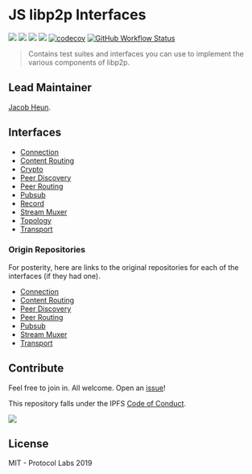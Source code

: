 # JS libp2p Interfaces

[![](https://img.shields.io/badge/made%20by-Protocol%20Labs-blue.svg?style=flat-square)](http://protocol.ai)
[![](https://img.shields.io/badge/project-libp2p-yellow.svg?style=flat-square)](http://libp2p.io/)
[![](https://img.shields.io/badge/freenode-%23libp2p-yellow.svg?style=flat-square)](http://webchat.freenode.net/?channels=%23libp2p)
[![](https://img.shields.io/discourse/https/discuss.libp2p.io/posts.svg)](https://discuss.libp2p.io)
[![codecov](https://img.shields.io/codecov/c/github/libp2p/js-libp2p-interfaces.svg?style=flat-square)](https://codecov.io/gh/libp2p/js-libp2p-interfaces)
[![GitHub Workflow Status](https://img.shields.io/github/workflow/status/libp2p/js-libp2p-interfaces/ci?label=ci&style=flat-square)](https://github.com/libp2p/js-libp2p-interfaces/actions?query=branch%3Amaster+workflow%3Aci+)

> Contains test suites and interfaces you can use to implement the various components of libp2p.

## Lead Maintainer

[Jacob Heun](https://github.com/jacobheun).

## Interfaces

- [Connection](./src/connection)
- [Content Routing](./src/content-routing)
- [Crypto](./src/crypto)
- [Peer Discovery](./src/peer-discovery)
- [Peer Routing](./src/peer-routing)
- [Pubsub](./src/pubsub)
- [Record](./src/record)
- [Stream Muxer](./src/stream-muxer)
- [Topology](./src/topology)
- [Transport](./src/transport)

### Origin Repositories

For posterity, here are links to the original repositories for each of the interfaces (if they had one).
- [Connection](https://github.com/libp2p/interface-connection)
- [Content Routing](https://github.com/libp2p/interface-content-routing)
- [Peer Discovery](https://github.com/libp2p/interface-peer-discovery)
- [Peer Routing](https://github.com/libp2p/interface-peer-routing)
- [Pubsub](https://github.com/libp2p/js-libp2p-pubsub)
- [Stream Muxer](https://github.com/libp2p/interface-stream-muxer)
- [Transport](https://github.com/libp2p/interface-transport)

## Contribute

Feel free to join in. All welcome. Open an [issue](https://github.com/libp2p/js-interfaces/issues)!

This repository falls under the IPFS [Code of Conduct](https://github.com/ipfs/community/blob/master/code-of-conduct.md).

[![](https://cdn.rawgit.com/jbenet/contribute-ipfs-gif/master/img/contribute.gif)](https://github.com/ipfs/community/blob/master/contributing.md)

## License

MIT - Protocol Labs 2019
